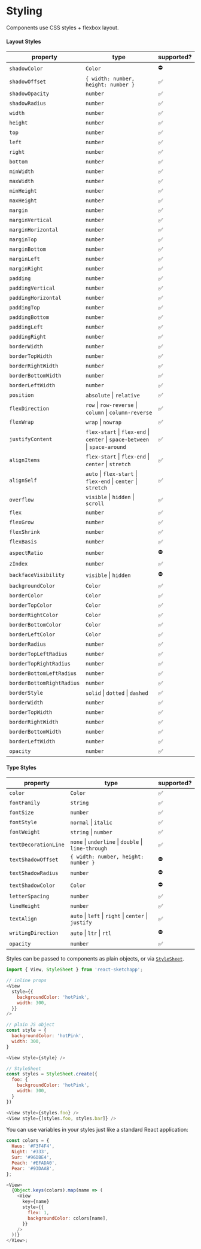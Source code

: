 # Styling

Components use CSS styles + flexbox layout.

#### Layout Styles

| property                  | type                                                                                        | supported? |
| ------------------------- | ------------------------------------------------------------------------------------------- | ---------- |
| `shadowColor`             | `Color`                                                                                     | ⛔️        |
| `shadowOffset`            | `{ width: number, height: number }`                                                         | ✅         |
| `shadowOpacity`           | `number`                                                                                    | ✅         |
| `shadowRadius`            | `number`                                                                                    | ✅         |
| `width`                   | `number`                                                                                    | ✅         |
| `height`                  | `number`                                                                                    | ✅         |
| `top`                     | `number`                                                                                    | ✅         |
| `left`                    | `number`                                                                                    | ✅         |
| `right`                   | `number`                                                                                    | ✅         |
| `bottom`                  | `number`                                                                                    | ✅         |
| `minWidth`                | `number`                                                                                    | ✅         |
| `maxWidth`                | `number`                                                                                    | ✅         |
| `minHeight`               | `number`                                                                                    | ✅         |
| `maxHeight`               | `number`                                                                                    | ✅         |
| `margin`                  | `number`                                                                                    | ✅         |
| `marginVertical`          | `number`                                                                                    | ✅         |
| `marginHorizontal`        | `number`                                                                                    | ✅         |
| `marginTop`               | `number`                                                                                    | ✅         |
| `marginBottom`            | `number`                                                                                    | ✅         |
| `marginLeft`              | `number`                                                                                    | ✅         |
| `marginRight`             | `number`                                                                                    | ✅         |
| `padding`                 | `number`                                                                                    | ✅         |
| `paddingVertical`         | `number`                                                                                    | ✅         |
| `paddingHorizontal`       | `number`                                                                                    | ✅         |
| `paddingTop`              | `number`                                                                                    | ✅         |
| `paddingBottom`           | `number`                                                                                    | ✅         |
| `paddingLeft`             | `number`                                                                                    | ✅         |
| `paddingRight`            | `number`                                                                                    | ✅         |
| `borderWidth`             | `number`                                                                                    | ✅         |
| `borderTopWidth`          | `number`                                                                                    | ✅         |
| `borderRightWidth`        | `number`                                                                                    | ✅         |
| `borderBottomWidth`       | `number`                                                                                    | ✅         |
| `borderLeftWidth`         | `number`                                                                                    | ✅         |
| `position`                | `absolute` &#124; `relative`                                                                | ✅         |
| `flexDirection`           | `row` &#124; `row-reverse` &#124; `column` &#124; `column-reverse`                          | ✅         |
| `flexWrap`                | `wrap` &#124; `nowrap`                                                                      | ✅         |
| `justifyContent`          | `flex-start` &#124; `flex-end` &#124; `center` &#124; `space-between` &#124; `space-around` | ✅         |
| `alignItems`              | `flex-start` &#124; `flex-end` &#124; `center` &#124; `stretch`                             | ✅         |
| `alignSelf`               | `auto` &#124; `flex-start` &#124; `flex-end` &#124; `center` &#124; `stretch`               | ✅         |
| `overflow`                | `visible` &#124; `hidden` &#124; `scroll`                                                   | ✅         |
| `flex`                    | `number`                                                                                    | ✅         |
| `flexGrow`                | `number`                                                                                    | ✅         |
| `flexShrink`              | `number`                                                                                    | ✅         |
| `flexBasis`               | `number`                                                                                    | ✅         |
| `aspectRatio`             | `number`                                                                                    | ⛔️        |
| `zIndex`                  | `number`                                                                                    | ✅         |
| `backfaceVisibility`      | `visible` &#124; `hidden`                                                                   | ⛔️        |
| `backgroundColor`         | `Color`                                                                                     | ✅         |
| `borderColor`             | `Color`                                                                                     | ✅         |
| `borderTopColor`          | `Color`                                                                                     | ✅         |
| `borderRightColor`        | `Color`                                                                                     | ✅         |
| `borderBottomColor`       | `Color`                                                                                     | ✅         |
| `borderLeftColor`         | `Color`                                                                                     | ✅         |
| `borderRadius`            | `number`                                                                                    | ✅         |
| `borderTopLeftRadius`     | `number`                                                                                    | ✅         |
| `borderTopRightRadius`    | `number`                                                                                    | ✅         |
| `borderBottomLeftRadius`  | `number`                                                                                    | ✅         |
| `borderBottomRightRadius` | `number`                                                                                    | ✅         |
| `borderStyle`             | `solid` &#124; `dotted` &#124; `dashed`                                                     | ✅         |
| `borderWidth`             | `number`                                                                                    | ✅         |
| `borderTopWidth`          | `number`                                                                                    | ✅         |
| `borderRightWidth`        | `number`                                                                                    | ✅         |
| `borderBottomWidth`       | `number`                                                                                    | ✅         |
| `borderLeftWidth`         | `number`                                                                                    | ✅         |
| `opacity`                 | `number`                                                                                    | ✅         |

#### Type Styles

| property             | type                                                                 | supported? |
| -------------------- | -------------------------------------------------------------------- | ---------- |
| `color`              | `Color`                                                              | ✅         |
| `fontFamily`         | `string`                                                             | ✅         |
| `fontSize`           | `number`                                                             | ✅         |
| `fontStyle`          | `normal` &#124; `italic`                                             | ✅         |
| `fontWeight`         | `string` &#124; `number`                                             | ✅         |
| `textDecorationLine` | `none` &#124; `underline` &#124; `double` &#124; `line-through`      | ✅         |
| `textShadowOffset`   | `{ width: number, height: number }`                                  | ⛔️        |
| `textShadowRadius`   | `number`                                                             | ⛔️        |
| `textShadowColor`    | `Color`                                                              | ⛔️        |
| `letterSpacing`      | `number`                                                             | ✅         |
| `lineHeight`         | `number`                                                             | ✅         |
| `textAlign`          | `auto` &#124; `left` &#124; `right` &#124; `center` &#124; `justify` | ✅         |
| `writingDirection`   | `auto` &#124; `ltr` &#124; `rtl`                                     | ⛔️        |
| `opacity`            | `number`                                                             | ✅         |

Styles can be passed to components as plain objects, or via [`StyleSheet`](/docs/API.md).

```js
import { View, StyleSheet } from 'react-sketchapp';

// inline props
<View
  style={{
    backgroundColor: 'hotPink',
    width: 300,
  }}
/>

// plain JS object
const style = {
  backgroundColor: 'hotPink',
  width: 300,
}

<View style={style} />

// StyleSheet
const styles = StyleSheet.create({
  foo: {
    backgroundColor: 'hotPink',
    width: 300,
  }
})

<View style={styles.foo} />
<View style={[styles.foo, styles.bar]} />
```

You can use variables in your styles just like a standard React application:

```javascript
const colors = {
  Haus: '#F3F4F4',
  Night: '#333',
  Sur: '#96DBE4',
  Peach: '#EFADA0',
  Pear: '#93DAAB',
};

<View>
  {Object.keys(colors).map(name => (
    <View
      key={name}
      style={{
        flex: 1,
        backgroundColor: colors[name],
      }}
    />
  ))}
</View>;
```
